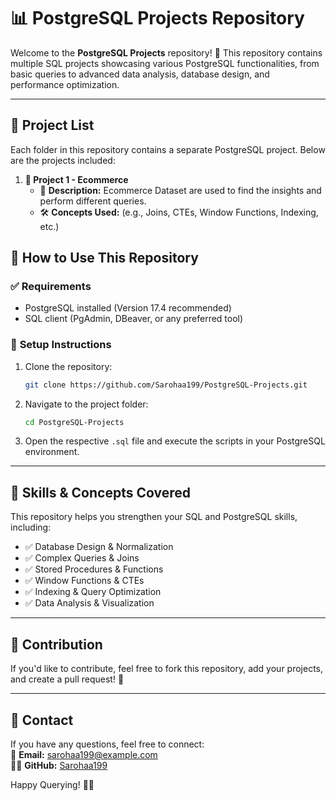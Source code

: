 # 📊 PostgreSQL Projects Repository

Welcome to the **PostgreSQL Projects** repository! 🚀 This repository contains multiple SQL projects showcasing various PostgreSQL functionalities, from basic queries to advanced data analysis, database design, and performance optimization.

---

## 📂 Project List
Each folder in this repository contains a separate PostgreSQL project. Below are the projects included:

1. **📁 Project 1 - Ecommerce**
   - 📌 **Description:** Ecommerce Dataset are used to find the insights and perform different queries.
   - 🛠️ **Concepts Used:** (e.g., Joins, CTEs, Window Functions, Indexing, etc.)

## 🚀 How to Use This Repository

### ✅ **Requirements**
- PostgreSQL installed (Version 17.4 recommended)
- SQL client (PgAdmin, DBeaver, or any preferred tool)

### 🔹 **Setup Instructions**
1. Clone the repository:  
   ```sh
   git clone https://github.com/Sarohaa199/PostgreSQL-Projects.git
   ```
2. Navigate to the project folder:
   ```sh
   cd PostgreSQL-Projects
   ```
3. Open the respective `.sql` file and execute the scripts in your PostgreSQL environment.

---

## 🎯 **Skills & Concepts Covered**
This repository helps you strengthen your SQL and PostgreSQL skills, including:
- ✅ Database Design & Normalization
- ✅ Complex Queries & Joins
- ✅ Stored Procedures & Functions
- ✅ Window Functions & CTEs
- ✅ Indexing & Query Optimization
- ✅ Data Analysis & Visualization

---

## 🤝 Contribution
If you'd like to contribute, feel free to fork this repository, add your projects, and create a pull request! 🎉  

---

## 📩 Contact  
If you have any questions, feel free to connect:  
📧 **Email:** sarohaa199@example.com  
👨‍💻 **GitHub:** [Sarohaa199](https://github.com/Sarohaa199)  

Happy Querying! 🎯🚀

